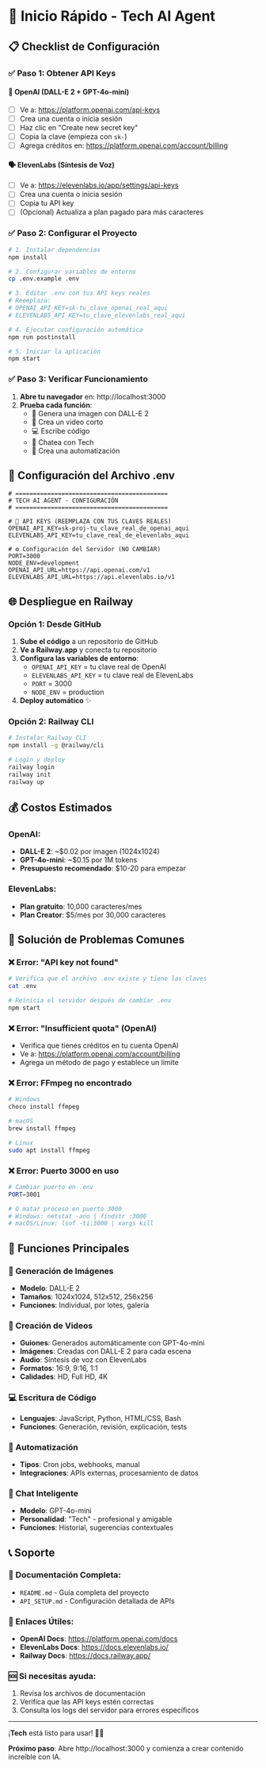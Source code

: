 # 🚀 Inicio Rápido - Tech AI Agent

## 📋 Checklist de Configuración

### ✅ Paso 1: Obtener API Keys

#### 🤖 OpenAI (DALL-E 2 + GPT-4o-mini)
- [ ] Ve a: https://platform.openai.com/api-keys
- [ ] Crea una cuenta o inicia sesión
- [ ] Haz clic en "Create new secret key"
- [ ] Copia la clave (empieza con `sk-`)
- [ ] Agrega créditos en: https://platform.openai.com/account/billing

#### 🗣️ ElevenLabs (Síntesis de Voz)
- [ ] Ve a: https://elevenlabs.io/app/settings/api-keys
- [ ] Crea una cuenta o inicia sesión
- [ ] Copia tu API key
- [ ] (Opcional) Actualiza a plan pagado para más caracteres

### ✅ Paso 2: Configurar el Proyecto

```bash
# 1. Instalar dependencias
npm install

# 2. Configurar variables de entorno
cp .env.example .env

# 3. Editar .env con tus API keys reales
# Reemplaza:
# OPENAI_API_KEY=sk-tu_clave_openai_real_aqui
# ELEVENLABS_API_KEY=tu_clave_elevenlabs_real_aqui

# 4. Ejecutar configuración automática
npm run postinstall

# 5. Iniciar la aplicación
npm start
```

### ✅ Paso 3: Verificar Funcionamiento

1. **Abre tu navegador** en: http://localhost:3000
2. **Prueba cada función**:
   - 📸 Genera una imagen con DALL-E 2
   - 🎥 Crea un video corto
   - 💻 Escribe código
   - 💬 Chatea con Tech
   - 🔁 Crea una automatización

## 🔧 Configuración del Archivo .env

```env
# ===========================================
# TECH AI AGENT - CONFIGURACIÓN
# ===========================================

# 🔑 API KEYS (REEMPLAZA CON TUS CLAVES REALES)
OPENAI_API_KEY=sk-proj-tu_clave_real_de_openai_aqui
ELEVENLABS_API_KEY=tu_clave_real_de_elevenlabs_aqui

# ⚙️ Configuración del Servidor (NO CAMBIAR)
PORT=3000
NODE_ENV=development
OPENAI_API_URL=https://api.openai.com/v1
ELEVENLABS_API_URL=https://api.elevenlabs.io/v1
```

## 🌐 Despliegue en Railway

### Opción 1: Desde GitHub
1. **Sube el código** a un repositorio de GitHub
2. **Ve a Railway.app** y conecta tu repositorio
3. **Configura las variables de entorno**:
   - `OPENAI_API_KEY` = tu clave real de OpenAI
   - `ELEVENLABS_API_KEY` = tu clave real de ElevenLabs
   - `PORT` = 3000
   - `NODE_ENV` = production
4. **Deploy automático** ✨

### Opción 2: Railway CLI
```bash
# Instalar Railway CLI
npm install -g @railway/cli

# Login y deploy
railway login
railway init
railway up
```

## 💰 Costos Estimados

### OpenAI:
- **DALL-E 2**: ~$0.02 por imagen (1024x1024)
- **GPT-4o-mini**: ~$0.15 por 1M tokens
- **Presupuesto recomendado**: $10-20 para empezar

### ElevenLabs:
- **Plan gratuito**: 10,000 caracteres/mes
- **Plan Creator**: $5/mes por 30,000 caracteres

## 🐛 Solución de Problemas Comunes

### ❌ Error: "API key not found"
```bash
# Verifica que el archivo .env existe y tiene las claves
cat .env

# Reinicia el servidor después de cambiar .env
npm start
```

### ❌ Error: "Insufficient quota" (OpenAI)
- Verifica que tienes créditos en tu cuenta OpenAI
- Ve a: https://platform.openai.com/account/billing
- Agrega un método de pago y establece un límite

### ❌ Error: FFmpeg no encontrado
```bash
# Windows
choco install ffmpeg

# macOS
brew install ffmpeg

# Linux
sudo apt install ffmpeg
```

### ❌ Error: Puerto 3000 en uso
```bash
# Cambiar puerto en .env
PORT=3001

# O matar proceso en puerto 3000
# Windows: netstat -ano | findstr :3000
# macOS/Linux: lsof -ti:3000 | xargs kill
```

## 📱 Funciones Principales

### 📸 Generación de Imágenes
- **Modelo**: DALL-E 2
- **Tamaños**: 1024x1024, 512x512, 256x256
- **Funciones**: Individual, por lotes, galería

### 🎥 Creación de Videos
- **Guiones**: Generados automáticamente con GPT-4o-mini
- **Imágenes**: Creadas con DALL-E 2 para cada escena
- **Audio**: Síntesis de voz con ElevenLabs
- **Formatos**: 16:9, 9:16, 1:1
- **Calidades**: HD, Full HD, 4K

### 💻 Escritura de Código
- **Lenguajes**: JavaScript, Python, HTML/CSS, Bash
- **Funciones**: Generación, revisión, explicación, tests

### 🔁 Automatización
- **Tipos**: Cron jobs, webhooks, manual
- **Integraciones**: APIs externas, procesamiento de datos

### 💬 Chat Inteligente
- **Modelo**: GPT-4o-mini
- **Personalidad**: "Tech" - profesional y amigable
- **Funciones**: Historial, sugerencias contextuales

## 📞 Soporte

### 📖 Documentación Completa:
- `README.md` - Guía completa del proyecto
- `API_SETUP.md` - Configuración detallada de APIs

### 🔗 Enlaces Útiles:
- **OpenAI Docs**: https://platform.openai.com/docs
- **ElevenLabs Docs**: https://docs.elevenlabs.io/
- **Railway Docs**: https://docs.railway.app/

### 🆘 Si necesitas ayuda:
1. Revisa los archivos de documentación
2. Verifica que las API keys estén correctas
3. Consulta los logs del servidor para errores específicos

---

¡**Tech** está listo para usar! 🧠✨

**Próximo paso**: Abre http://localhost:3000 y comienza a crear contenido increíble con IA.